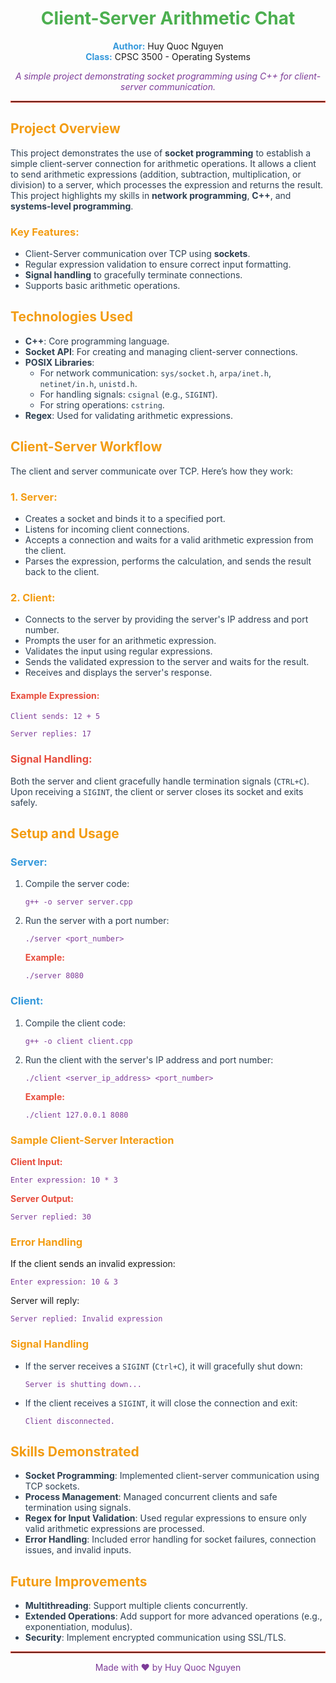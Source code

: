 <!-- README.md -->

<h1 align="center" style="color: #4CAF50;">Client-Server Arithmetic Chat</h1>

<p align="center">
  <strong style="color: #3498DB;">Author:</strong> Huy Quoc Nguyen <br/>
  <strong style="color: #3498DB;">Class:</strong> CPSC 3500 - Operating Systems
</p>

<p align="center" style="color: #7D3C98;">
  <em>A simple project demonstrating socket programming using C++ for client-server communication.</em>
</p>

<hr style="border: 1px solid #E74C3C;"/>

<h2 style="color: #F39C12;">Project Overview</h2>

<p style="color: #2E4053;">
  This project demonstrates the use of <strong>socket programming</strong> to establish a simple client-server connection for arithmetic operations. 
  It allows a client to send arithmetic expressions (addition, subtraction, multiplication, or division) to a server, 
  which processes the expression and returns the result. This project highlights my skills in <strong>network programming</strong>, 
  <strong>C++</strong>, and <strong>systems-level programming</strong>.
</p>

<h3 style="color: #F39C12;">Key Features:</h3>
<ul style="color: #2E4053;">
  <li>Client-Server communication over TCP using <strong>sockets</strong>.</li>
  <li>Regular expression validation to ensure correct input formatting.</li>
  <li><strong>Signal handling</strong> to gracefully terminate connections.</li>
  <li>Supports basic arithmetic operations.</li>
</ul>

<h2 style="color: #F39C12;">Technologies Used</h2>
<ul style="color: #2E4053;">
  <li><strong>C++</strong>: Core programming language.</li>
  <li><strong>Socket API</strong>: For creating and managing client-server connections.</li>
  <li><strong>POSIX Libraries</strong>: 
    <ul>
      <li>For network communication: <code>sys/socket.h</code>, <code>arpa/inet.h</code>, <code>netinet/in.h</code>, <code>unistd.h</code>.</li>
      <li>For handling signals: <code>csignal</code> (e.g., <code>SIGINT</code>).</li>
      <li>For string operations: <code>cstring</code>.</li>
    </ul>
  </li>
  <li><strong>Regex</strong>: Used for validating arithmetic expressions.</li>
</ul>

<h2 style="color: #F39C12;">Client-Server Workflow</h2>

<p style="color: #2E4053;">
  The client and server communicate over TCP. Here’s how they work:
</p>

<h3 style="color: #F39C12;">1. Server:</h3>
<ul style="color: #2E4053;">
  <li>Creates a socket and binds it to a specified port.</li>
  <li>Listens for incoming client connections.</li>
  <li>Accepts a connection and waits for a valid arithmetic expression from the client.</li>
  <li>Parses the expression, performs the calculation, and sends the result back to the client.</li>
</ul>

<h3 style="color: #F39C12;">2. Client:</h3>
<ul style="color: #2E4053;">
  <li>Connects to the server by providing the server's IP address and port number.</li>
  <li>Prompts the user for an arithmetic expression.</li>
  <li>Validates the input using regular expressions.</li>
  <li>Sends the validated expression to the server and waits for the result.</li>
  <li>Receives and displays the server's response.</li>
</ul>

<h4 style="color: #E74C3C;">Example Expression:</h4>
<pre style="color: #7D3C98;"><code>Client sends: 12 + 5</code></pre>
<pre style="color: #7D3C98;"><code>Server replies: 17</code></pre>

<h3 style="color: #E74C3C;">Signal Handling:</h3>
<p style="color: #2E4053;">Both the server and client gracefully handle termination signals (<code>CTRL+C</code>). Upon receiving a <code>SIGINT</code>, the client or server closes its socket and exits safely.</p>

<h2 style="color: #F39C12;">Setup and Usage</h2>

<h3 style="color: #3498DB;">Server:</h3>
<ol style="color: #2E4053;">
  <li>Compile the server code:
    <pre style="color: #7D3C98;"><code>g++ -o server server.cpp</code></pre>
  </li>
  <li>Run the server with a port number:
    <pre style="color: #7D3C98;"><code>./server &lt;port_number&gt;</code></pre>
    <strong style="color: #E74C3C;">Example:</strong>
    <pre style="color: #7D3C98;"><code>./server 8080</code></pre>
  </li>
</ol>

<h3 style="color: #3498DB;">Client:</h3>
<ol style="color: #2E4053;">
  <li>Compile the client code:
    <pre style="color: #7D3C98;"><code>g++ -o client client.cpp</code></pre>
  </li>
  <li>Run the client with the server's IP address and port number:
    <pre style="color: #7D3C98;"><code>./client &lt;server_ip_address&gt; &lt;port_number&gt;</code></pre>
    <strong style="color: #E74C3C;">Example:</strong>
    <pre style="color: #7D3C98;"><code>./client 127.0.0.1 8080</code></pre>
  </li>
</ol>

<h3 style="color: #F39C12;">Sample Client-Server Interaction</h3>

<p><strong style="color: #E74C3C;">Client Input:</strong></p>
<pre style="color: #7D3C98;"><code>Enter expression: 10 * 3</code></pre>

<p><strong style="color: #E74C3C;">Server Output:</strong></p>
<pre style="color: #7D3C98;"><code>Server replied: 30</code></pre>

<h3 style="color: #F39C12;">Error Handling</h3>

<p>If the client sends an invalid expression:</p>
<pre style="color: #7D3C98;"><code>Enter expression: 10 & 3</code></pre>
<p>Server will reply:</p>
<pre style="color: #7D3C98;"><code>Server replied: Invalid expression</code></pre>

<h3 style="color: #F39C12;">Signal Handling</h3>
<ul style="color: #2E4053;">
  <li>If the server receives a <code>SIGINT</code> (<code>Ctrl+C</code>), it will gracefully shut down:
    <pre style="color: #7D3C98;"><code>Server is shutting down...</code></pre>
  </li>
  <li>If the client receives a <code>SIGINT</code>, it will close the connection and exit:
    <pre style="color: #7D3C98;"><code>Client disconnected.</code></pre>
  </li>
</ul>

<h2 style="color: #F39C12;">Skills Demonstrated</h2>
<ul style="color: #2E4053;">
  <li><strong>Socket Programming</strong>: Implemented client-server communication using TCP sockets.</li>
  <li><strong>Process Management</strong>: Managed concurrent clients and safe termination using signals.</li>
  <li><strong>Regex for Input Validation</strong>: Used regular expressions to ensure only valid arithmetic expressions are processed.</li>
  <li><strong>Error Handling</strong>: Included error handling for socket failures, connection issues, and invalid inputs.</li>
</ul>


</code></pre>

<h2 style="color: #F39C12;">Future Improvements</h2>
<ul style="color: #2E4053;">
  <li><strong>Multithreading</strong>: Support multiple clients concurrently.</li>
  <li><strong>Extended Operations</strong>: Add support for more advanced operations (e.g., exponentiation, modulus).</li>
  <li><strong>Security</strong>: Implement encrypted communication using SSL/TLS.</li>
</ul>

<hr style="border: 1px solid #E74C3C;"/>
<p align="center" style="color: #7D3C98;">Made with ❤️ by Huy Quoc Nguyen</p>
